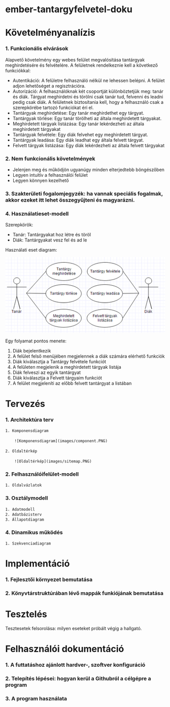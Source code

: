# ember-tantargyfelvetel-doku

# Követelményanalízis

### 1. Funkcionális elvárások

Alapvető követelmény egy webes felület megvalósítása tantárgyak meghirdetésére és felvételére. A felületnek rendelkeznie kell a következő funkciókkal:

* Autentikáció:
A felületre felhasználó nélkül ne lehessen belépni. A felület adjon lehetőséget a regisztrációra.
* Autorizáció:
A felhasználóknak két csoportját különböztetjük meg: tanár és diák. Tárgyat meghirdetni és törölni csak tanár tud, felvenni és leadni pedig csak diák. A felületnek biztosítania kell, hogy a felhasználó csak a szerepkörébe tartozó funkciókat éri el.
* Tantárgyak meghirdetése:
Egy tanár meghirdethet egy tárgyat.
* Tantárgyak törlése:
Egy tanár törölheti az általa meghirdetett tárgyakat.
* Meghirdetett tárgyak listázása:
Egy tanár lekérdezheti az általa meghirdetett tárgyakat
* Tantárgyak felvétele:
Egy diák felvehet egy meghirdetett tárgyat.
* Tantárgyak leadása:
Egy diák leadhat egy általa felvett tárgyat.
* Felvett tárgyak listázása:
Egy diák lekérdezheti az általa felvett tárgyakat

### 2. Nem funkcionális követelmények

* Jelenjen meg és működjön ugyanúgy minden elterjedtebb böngészőben
* Legyen intuitív a felhasználói felület
* Legyen könnyen kezelhető

### 3. Szakterületi fogalomjegyzék: ha vannak speciális fogalmak, akkor ezeket itt lehet összegyűjteni és magyarázni.
### 4. Használatieset-modell
    
Szerepkörök:

* Tanár:
Tantárgyakat hoz létre és töröl
* Diák:
Tantárgyakat vesz fel és ad le

Használati eset diagram:

![Használati eset diagram](images/usecase.PNG)

Egy folyamat pontos menete:

1. Diák bejelentkezik
2. A felület felső menüjében megjelennek a diák számára elérhető funkciók
3. Diák kiválasztja a Tantárgy felvétele funkciót
4. A felületen megjelenik a meghirdetett tárgyak listája
5. Diák felveszi az egyik tantárgyat
6. Diák kiválasztja a Felvett tárgyaim funkciót
7. A felület megjeleníti az előbb felvett tantárgyat a listában

# Tervezés

### 1. Architektúra terv
    1. Komponensdiagram
        
        ![Komponensdiagram](images/component.PNG)
        
    2. Oldaltérkép
        
        ![Oldaltérkép](images/sitemap.PNG)
        
### 2. Felhasználóifelület-modell

    1. Oldalvázlatok
    
### 3. Osztálymodell

    1. Adatmodell
    2. Adatbázisterv
    3. Állapotdiagram
    
### 4. Dinamikus működés

    1. Szekvenciadiagram

# Implementáció

### 1. Fejlesztői környezet bemutatása
### 2. Könyvtárstruktúrában lévő mappák funkiójának bemutatása

# Tesztelés

Tesztesetek felsorolása: milyen eseteket próbált végig a hallgató.

# Felhasználói dokumentáció

### 1. A futtatáshoz ajánlott hardver-, szoftver konfiguráció
### 2. Telepítés lépései: hogyan kerül a Githubról a célgépre a program
### 3. A program használata
